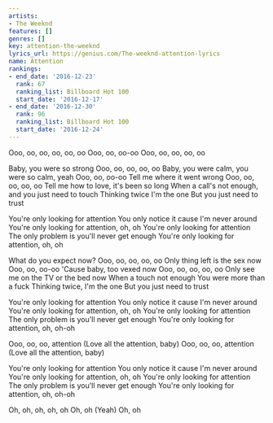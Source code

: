```yaml
---
artists:
- The Weeknd
features: []
genres: []
key: attention-the-weeknd
lyrics_url: https://genius.com/The-weeknd-attention-lyrics
name: Attention
rankings:
- end_date: '2016-12-23'
  rank: 67
  ranking_list: Billboard Hot 100
  start_date: '2016-12-17'
- end_date: '2016-12-30'
  rank: 96
  ranking_list: Billboard Hot 100
  start_date: '2016-12-24'
---
```

Ooo, oo, oo, oo, oo, oo
Ooo, oo, oo-oo
Ooo, oo, oo, oo, oo


Baby, you were so strong
Ooo, oo, oo, oo, oo
Baby, you were calm, you were so calm, yeah
Ooo, oo, oo-oo
Tell me where it went wrong
Ooo, oo, oo, oo, oo
Tell me how to love, it's been so long
When a call's not enough, and you just need to touch
Thinking twice I'm the one
But you just need to trust


You're only looking for attention
You only notice it cause I'm never around
You're only looking for attention, oh, oh
You're only looking for attention
The only problem is you'll never get enough
You're only looking for attention, oh, oh


What do you expect now?
Ooo, oo, oo, oo, oo
Only thing left is the sex now
Ooo, oo, oo-oo
'Cause baby, too vexed now
Ooo, oo, oo, oo, oo
Only see me on the TV or the bed now
When a touch not enough
You were more than a fuck
Thinking twice, I'm the one
But you just need to trust


You're only looking for attention
You only notice it cause I'm never around
You're only looking for attention, oh, oh
You're only looking for attention
The only problem is you'll never get enough
You're only looking for attention, oh, oh-oh


Ooo, oo, oo, attention
(Love all the attention, baby)
Ooo, oo, oo, attention
(Love all the attention, baby)


You're only looking for attention
You only notice it cause I'm never around
You're only looking for attention, oh, oh
You're only looking for attention
The only problem is you'll never get enough
You're only looking for attention, oh, oh-oh


Oh, oh, oh, oh, oh
Oh, oh
(Yeah)
Oh, oh
